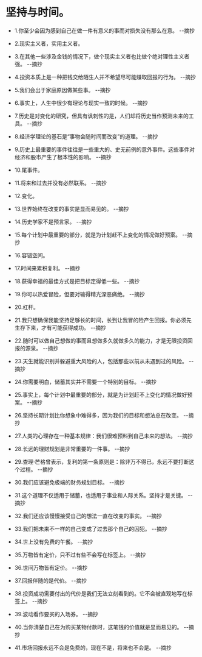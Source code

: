 # 坚持与时间。

- 1.你至少会因为感到自己在做一件有意义的事而对损失没有那么在意。 --摘抄

- 2.现实主义者，实用主义者。

- 3.在其他一些涉及金钱的情况下，做个现实主义者也比做个绝对理性主义者强。 --摘抄

- 4.投资本质上是一种把钱交给陌生人并不希望尽可能赚取回报的行为。 --摘抄

- 5.我们会出于家庭原因做某些事。 --摘抄

- 6.事实上，人生中很少有理论与现实一致的时候。 --摘抄

- 7.历史是对变化的研究，但具有讽刺性的是，人们却将历史当作预测未来的工具。 --摘抄

- 8.经济学理论的基石是“事物会随时间而改变”的道理。 --摘抄

- 9.历史上最重要的事件往往是一些重大的、史无前例的意外事件。这些事件对经济和股市产生了根本性的影响。 --摘抄

- 10.尾事件。

- 11.将来和过去并没有必然联系。 --摘抄

- 12.变化。

- 13.世界始终在改变的事实是显而易见的。 --摘抄

- 14.历史学家不是预言家。 --摘抄

- 15.每个计划中最重要的部分，就是为计划赶不上变化的情况做好预案。 --摘抄

- 16.容错空间。

- 17.时间来累积复利。 --摘抄

- 18.获得幸福的最佳方式是把目标定得低一些。 --摘抄

- 19.你可以热爱冒险，但要对输得精光深恶痛绝。 --摘抄

- 20.杠杆。

- 21.我只想确保我能坚持足够长的时间，长到让我冒的险产生回报。你必须先生存下来，才有可能获得成功。 --摘抄

- 22.随时可以做自己想做的事而且想做多久就做多久的能力，才是无限投资回报的源泉。 --摘抄

- 23.天生就能识别并躲避重大风险的人，包括那些以前从未遇到过的风险。 --摘抄

- 24.你需要明白，储蓄其实并不需要一个特别的目标。 --摘抄

- 25.事实上，每个计划中最重要的部分，就是为计划赶不上变化的情况做好预案。 --摘抄

- 26.坚持长期计划比你想象中难得多，因为我们的目标和想法总在改变。 --摘抄

- 27.人类的心理存在一种基本规律：我们很难预料到自己未来的想法。 --摘抄

- 28.长远的理财规划是非常重要的一件事。 --摘抄

- 29.查理·芒格曾表示，复利的第一条原则是：除非万不得已，永远不要打断这个过程。 --摘抄

- 30.我们应该避免极端的财务规划目标。 --摘抄

- 31.这个道理不仅适用于储蓄，也适用于事业和人际关系。坚持才是关键。 --摘抄

- 32.我们还应该慢慢接受自己的想法一直在改变的事实。 --摘抄

- 33.我们把未来不一样的自己变成了过去那个自己的囚犯。 --摘抄

- 34.世上没有免费的午餐。 --摘抄

- 35.万物皆有定价，只不过有些不会写在标签上。 --摘抄

- 36.世间万物皆有定价。 --摘抄

- 37.回报伴随的是代价。 --摘抄

- 38.投资成功需要付出的代价是我们无法立刻看到的。它不会被直观地写在标签上。 --摘抄

- 39.波动看作要买的入场券。 --摘抄

- 40.当你清楚自己在为购买某物付款时，这笔钱的价值就是显而易见的。 --摘抄

- 41.市场回报永远不会是免费的，现在不是，将来也不会是。 --摘抄
